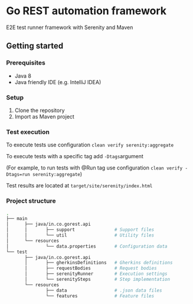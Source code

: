 # Go REST automation framework 

E2E test runner framework with Serenity and Maven

## Getting started

### Prerequisites

- Java 8
- Java friendly IDE (e.g. IntelliJ IDEA)

### Setup
1. Clone the repository
2. Import as Maven project


### Test execution

To execute tests use configuration 
`clean verify serenity:aggregate`

To execute tests with a specific tag add `-Dtags`argument

(For example, to run tests with @Run tag use configuration
`clean verify -Dtags=run serenity:aggregate`)

Test results are located at `target/site/serenity/index.html`

### Project structure
```bash 
.
├── main
│      ├── java/in.co.gorest.api
│      │       ├── support               # Support files
│      │       └── util                  # Utility files       
│      └── resources
│              └── data.properties       # Configuration data
└── test
       ├── java/in.co.gorest.api
       │       ├── gherkinsDefinitions   # Gherkins definitions 
       │       ├── requestBodies         # Request bodies
       │       ├── serenityRunner        # Execution settings
       │       └── serenitySteps         # Step implementation         
       └── resources
               ├── data                  # .json data files
               └── features              # Feature files  
```